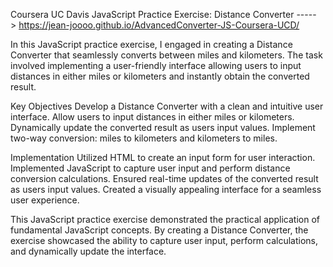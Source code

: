 Coursera UC Davis JavaScript Practice Exercise: Distance Converter -----> https://jean-joooo.github.io/AdvancedConverter-JS-Coursera-UCD/ 

In this JavaScript practice exercise, I engaged in creating a Distance Converter that seamlessly converts between miles and kilometers. The task involved implementing a user-friendly interface allowing users to input distances in either miles or kilometers and instantly obtain the converted result.

Key Objectives
Develop a Distance Converter with a clean and intuitive user interface.
Allow users to input distances in either miles or kilometers.
Dynamically update the converted result as users input values.
Implement two-way conversion: miles to kilometers and kilometers to miles.

Implementation
Utilized HTML to create an input form for user interaction.
Implemented JavaScript to capture user input and perform distance conversion calculations.
Ensured real-time updates of the converted result as users input values.
Created a visually appealing interface for a seamless user experience.

This JavaScript practice exercise demonstrated the practical application of fundamental JavaScript concepts. By creating a Distance Converter, the exercise showcased the ability to capture user input, perform calculations, and dynamically update the interface.
